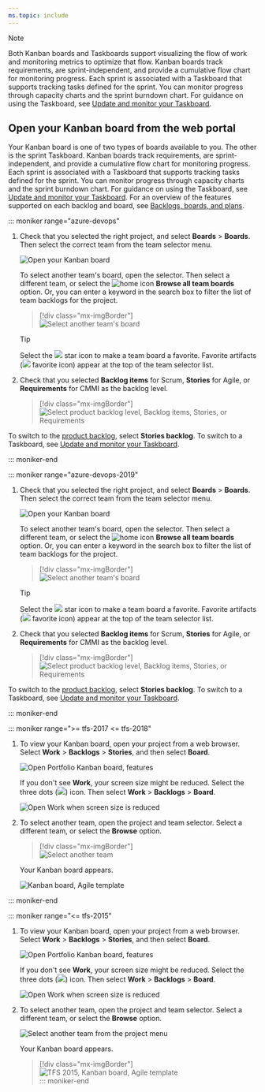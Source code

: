 ```yaml
---
ms.topic: include
---
```


> [!NOTE]  
> Both Kanban boards and Taskboards support visualizing the flow of work and monitoring metrics to optimize that flow. Kanban boards track requirements, are sprint-independent, and provide a cumulative flow chart for monitoring progress. Each sprint is associated with a Taskboard that supports tracking tasks defined for the sprint. You can monitor progress through capacity charts and the sprint burndown chart. For guidance on using the Taskboard, see [Update and monitor your Taskboard](/azure/devops/boards/sprints/task-board).

## Open your Kanban board from the web portal

Your Kanban board is one of two types of boards available to you. The other is the sprint Taskboard. Kanban boards track requirements, are sprint-independent, and provide a cumulative flow chart for monitoring progress. Each sprint is associated with a Taskboard that supports tracking tasks defined for the sprint. You can monitor progress through capacity charts and the sprint burndown chart. For guidance on using the Taskboard, see [Update and monitor your Taskboard](/azure/devops/boards/sprints/task-board). For an overview of the features supported on each backlog and board, see [Backlogs, boards, and plans](/azure/devops/boards/backlogs/backlogs-boards-plans).

::: moniker range="azure-devops"

1. Check that you selected the right project, and select **Boards** > **Boards**. Then select the correct team from the team selector menu.

   ![Open your Kanban board](/azure/devops/boards/boards/media/quickstart/open-kanban-board-agile-s155.png)

   To select another team's board, open the selector. Then select a different team, or select the ![home icon](/azure/devops/media/icons/home-icon.png) **Browse all team boards** option. Or, you can enter a keyword in the search box to filter the list of team backlogs for the project.

   > [!div class="mx-imgBorder"]  
   > ![Select another team's board](/azure/devops/boards/boards/media/quickstart/select-kanban-team-board.png)

   > [!TIP]  
   > Select the ![ ](/azure/devops/media/icons/icon-favorite-star.png) star icon to make a team board a favorite. Favorite artifacts (![ ](/azure/devops/media/icons/icon-favorited.png) favorite icon) appear at the top of the team selector list.

1. Check that you selected **Backlog items** for Scrum, **Stories** for Agile, or **Requirements** for CMMI as the backlog level.

   > [!div class="mx-imgBorder"]  
   > ![Select product backlog level, Backlog items, Stories, or Requirements](/azure/devops/boards/sprints/media/assign-items-sprint/select-product-backlog-agile.png)

To switch to the [product backlog](/azure/devops/boards/backlogs/create-your-backlog), select **Stories backlog**. To switch to a Taskboard, see [Update and monitor your Taskboard](/azure/devops/boards/sprints/task-board).

::: moniker-end

::: moniker range="azure-devops-2019"

1. Check that you selected the right project, and select **Boards** > **Boards**. Then select the correct team from the team selector menu.

   ![Open your Kanban board](/azure/devops/boards/boards/media/quickstart/open-kanban-board-agile.png)

   To select another team's board, open the selector. Then select a different team, or select the ![home icon](/azure/devops/media/icons/home-icon.png) **Browse all team boards** option. Or, you can enter a keyword in the search box to filter the list of team backlogs for the project.

   > [!div class="mx-imgBorder"]  
   > ![Select another team's board](/azure/devops/boards/boards/media/quickstart/select-kanban-team-board.png)

   > [!TIP]  
   > Select the ![ ](/azure/devops/media/icons/icon-favorite-star.png) star icon to make a team board a favorite. Favorite artifacts (![ ](/azure/devops/media/icons/icon-favorited.png) favorite icon) appear at the top of the team selector list.

1. Check that you selected **Backlog items** for Scrum, **Stories** for Agile, or **Requirements** for CMMI as the backlog level.

   > [!div class="mx-imgBorder"]  
   > ![Select product backlog level, Backlog items, Stories, or Requirements](/azure/devops/boards/sprints/media/assign-items-sprint/select-product-backlog-agile.png)

To switch to the [product backlog](/azure/devops/boards/backlogs/create-your-backlog), select **Stories backlog**. To switch to a Taskboard, see [Update and monitor your Taskboard](/azure/devops/boards/sprints/task-board).

::: moniker-end

::: moniker range=">= tfs-2017 <= tfs-2018"

1. To view your Kanban board, open your project from a web browser. Select **Work** > **Backlogs** > **Stories**, and then select **Board**.

   ![Open Portfolio Kanban board, features](/azure/devops/boards/boards/media/quickstart/open-kanban-board.png)

   If you don't see **Work**, your screen size might be reduced. Select the three dots (![ ](/azure/devops/media/ellipses-reduced-screen-size.png)) icon. Then select **Work** > **Backlogs** > **Board**.

   ![Open Work when screen size is reduced](/azure/devops/boards/boards/media/kanban-quickstart-reduced-screensize.png)

1. To select another team, open the project and team selector. Select a different team, or select the **Browse** option.

   > [!div class="mx-imgBorder"]  
   > ![Select another team](/azure/devops/boards/sprints/media/assign-items-sprint/team-selector-backlogs-standard.png)

   Your Kanban board appears.
     
   ![Kanban board, Agile template](/azure/devops/boards/boards/media/kanban-basics-intro.png)

::: moniker-end

::: moniker range="<= tfs-2015"

1. To view your Kanban board, open your project from a web browser. Select **Work** > **Backlogs** > **Stories**, and then select **Board**.

   ![Open Portfolio Kanban board, features](/azure/devops/boards/boards/media/quickstart/open-kanban-board.png)

   If you don't see **Work**, your screen size might be reduced. Select the three dots (![ ](/azure/devops/media/ellipses-reduced-screen-size.png)) icon. Then select **Work** > **Backlogs** > **Board**.

   ![Open Work when screen size is reduced](/azure/devops/boards/boards/media/kanban-quickstart-reduced-screensize.png)

1. To select another team, open the project and team selector. Select a different team, or select the **Browse** option.

   ![Select another team from the project menu](/azure/devops/boards/sprints/media/capacity/vso-team-selector.png)

   Your Kanban board appears.

   > [!div class="mx-imgBorder"]  
   > ![TFS 2015, Kanban board, Agile template](/azure/devops/boards/boards/media/overview/kanban-basics-intro-tfs.png)  
   > ::: moniker-end
